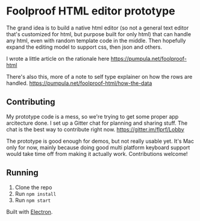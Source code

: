 # Foolproof HTML editor prototype

The grand idea is to build a native html editor (so not a general text editor that's customized for html, but purpose built for only html) that can handle any html, even with random template code in the middle. Then hopefully expand the editing model to support css, then json and others.

I wrote a little article on the rationale here <https://pumpula.net/foolproof-html>

There's also this, more of a note to self type explainer on how the rows are handled. <https://pumpula.net/foolproof-html/how-the-data>

## Contributing

My prototype code is a mess, so we're trying to get some proper app arcitecture done. I set up a Gitter chat for planning and sharing stuff. The chat is the best way to contribute right now. https://gitter.im/flprf/Lobby

The prototype is good enough for demos, but not really usable yet. It's Mac only for now, mainly because doing good multi platform keyboard support would take time off from making it actually work. Contributions welcome!

## Running

1. Clone the repo
2. Run `npm install`
3. Run `npm start`

Built with [Electron](http://electron.atom.io).
